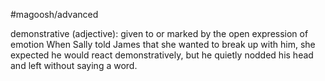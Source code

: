#magoosh/advanced

demonstrative (adjective): given to or marked by the open expression of emotion 
When Sally told James that she wanted to break up with him, she expected he would react 
demonstratively, but he quietly nodded his head and left without saying a word. 
